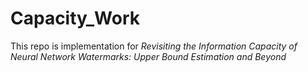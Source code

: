 # Capacity_Work
This repo is implementation for *Revisiting the Information Capacity of Neural Network Watermarks: Upper Bound Estimation and Beyond*

